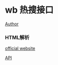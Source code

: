 
# wb 热搜接口

[Author](https://jonpad.com.cn)

### HTML解析
[official website](https://jsoup.org/)

[API](http://localhost:9999/swagger-ui.html)
